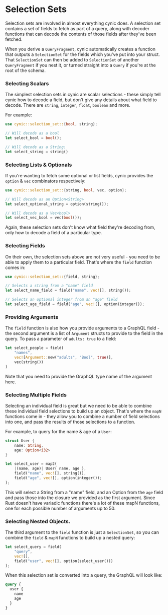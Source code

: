 # Selection Sets

Selection sets are involved in almost everything cynic does.  A selection set
contains a set of fields to fetch as part of a query, along with decoder
functions that can decode the contents of those fields after they've been
fetched.

When you derive a `QueryFragment`, cynic automatically creates a function that
outputs a `SelectionSet` for the fields which you've put into your struct.
That `SelectionSet` can then be added to `SelectionSet` of another
`QueryFragment` if you nest it, or turned straight into a `Query` if you're at
the root of the schema.

### Selecting Scalars

The simplest selection sets in cynic are scalar selections - these simply tell
cynic how to decode a field, but don't give any details about what field to
decode.  There are `string`, `integer`, `float`, `boolean` and more.

For example:

```rust
use cynic::selection_set::{bool, string};

// Will decode as a bool
let select_bool = bool();

// Will decode as a String:
let select_string = string()
```

### Selecting Lists & Optionals

If you're wanting to fetch some optional or list fields, cynic provides the
`option` & `vec` combinators respectively:

```rust
use cynic::selection_set::{string, bool, vec, option};

// Will decode as an Option<String>
let select_optional_string = option(string());

// Will decode as a Vec<bool>
let select_vec_bool = vec(bool());
```

Again, these selection sets don't know what field they're decoding from, only how
to decode a field of a particular type.

### Selecting Fields

On their own, the selection sets above are not very useful - you need to be
able to apply them to a particular field.  That's where the `field` function
comes in:

```rust
use cynic::selection_set::{field, string};

// Selects a string from a "name" field
let select_name_field = field("name", vec![], string());

// Selects an optional integer from an "age" field
let select_age_field = field("age", vec![], option(integer());
```

### Providing Arguments

The `field` function is also how you provide arguments to a GraphQL field - the
second argument is a list of `Argument` structs to provide to the field in the
query.  To pass a parameter of `adults: true` to a field:

```rust
let select_people = field(
	"names",
	vec![Argument::new("adults", "Bool", true)],
	vec(string())
)
```

Note that you need to provide the GraphQL type name of the argument here.

### Selecting Multiple Fields

Selecting an individual field is great but we need to be able to combine these
individual field selections to build up an object.  That's where the `mapN`
functions come in - they allow you to combine a number of field selections into
one, and pass the results of those selections to a function.

For example, to query for the name & age of a `User`:

```rust
struct User {
    name: String,
    age: Option<i32>
}

let select_user = map2(
	|(name, age)| User{ name, age },
	field("name", vec![], string()),
	field("age", vec![], option(integer());
);
```

This will select a String from a "name" field, and an Option<i32> from the
`age` field and pass those into the closure we provided as the first argument.
Since Rust doesn't have variadic functions there's a lot of these mapN
functions, one for each possible number of arguments up to 50.

### Selecting Nested Objects.

The third argument to the `field` function is just a `SelectionSet`, so you can
combine the `field` & `mapN` functions to build up a nested query:

```rust
let select_query = field(
	"query", 
	vec![], 
	field("user", vec![], option(select_user()))
);
```

When this selection set is converted into a query, the GraphQL will look like:

```graphql
query {
  user {
    name
    age
  }
}
```
